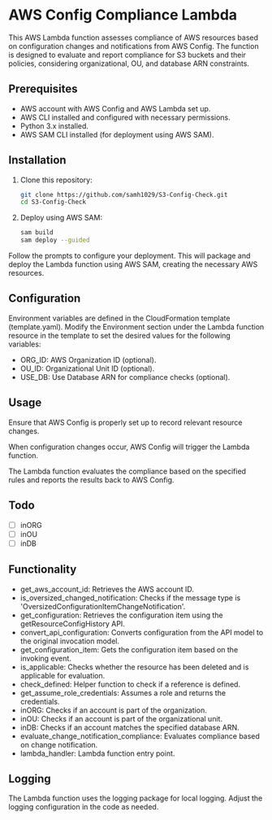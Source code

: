 # AWS Config Compliance Lambda

This AWS Lambda function assesses compliance of AWS resources based on configuration changes and notifications from AWS Config. The function is designed to evaluate and report compliance for S3 buckets and their policies, considering organizational, OU, and database ARN constraints.

## Prerequisites

- AWS account with AWS Config and AWS Lambda set up.
- AWS CLI installed and configured with necessary permissions.
- Python 3.x installed.
- AWS SAM CLI installed (for deployment using AWS SAM).

## Installation

1. Clone this repository:

   ```bash
   git clone https://github.com/samh1029/S3-Config-Check.git
   cd S3-Config-Check
   ```
2. Deploy using AWS SAM:

   ```bash
   sam build
   sam deploy --guided
   ```
  Follow the prompts to configure your deployment. This will package and deploy the Lambda function using AWS SAM, creating the necessary AWS resources.

## Configuration

Environment variables are defined in the CloudFormation template (template.yaml). Modify the Environment section under the Lambda function resource in the template to set the desired values for the following variables:

- ORG_ID: AWS Organization ID (optional).
- OU_ID: Organizational Unit ID (optional).
- USE_DB: Use Database ARN for compliance checks (optional).

## Usage

  Ensure that AWS Config is properly set up to record relevant resource changes.

  When configuration changes occur, AWS Config will trigger the Lambda function.

  The Lambda function evaluates the compliance based on the specified rules and reports the results back to AWS Config.


## Todo

- [ ] inORG
- [ ] inOU
- [ ] inDB

## Functionality

- get_aws_account_id: Retrieves the AWS account ID.
- is_oversized_changed_notification: Checks if the message type is 'OversizedConfigurationItemChangeNotification'.
- get_configuration: Retrieves the configuration item using the getResourceConfigHistory API.
- convert_api_configuration: Converts configuration from the API model to the original invocation model.
- get_configuration_item: Gets the configuration item based on the invoking event.
- is_applicable: Checks whether the resource has been deleted and is applicable for evaluation.
- check_defined: Helper function to check if a reference is defined.
- get_assume_role_credentials: Assumes a role and returns the credentials.
- inORG: Checks if an account is part of the organization.
- inOU: Checks if an account is part of the organizational unit.
- inDB: Checks if an account matches the specified database ARN.
- evaluate_change_notification_compliance: Evaluates compliance based on change notification.
- lambda_handler: Lambda function entry point.

## Logging

The Lambda function uses the logging package for local logging. Adjust the logging configuration in the code as needed.
